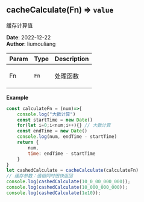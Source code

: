 ## cacheCalculate(Fn) ⇒ <code>value</code>
<p>缓存计算值</p>

**Date**: 2022-12-22  
**Author**: liumouliang  

| Param | Type | Description |
| --- | --- | --- |
| Fn | <code>Fn</code> | <p>处理函数</p> |

**Example**  
```javascript
const calculateFn = (num)=>{
    console.log("大数计算")
    const startTime = new Date()
    for(let i=0;i<num;i++){} // 大数计算
    const endTime = new Date()
    console.log(num, endTime - startTime)
    return {
        num,
        time: endTime - startTime
    }
}
let cashedCalculate = cacheCalculate(calculateFn)
// 缓存参数：值相同时很快返回
console.log(cashedCalculate(10_0_00_000_000));
console.log(cashedCalculate(10_000_000_000));
console.log(cashedCalculate(1e10));
```
